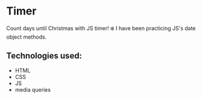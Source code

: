 # Timer

Count days until Christmas with JS timer! :snowflake: 
I have been practicing JS's date object methods.

## Technologies used:

* HTML
* CSS
* JS
* media queries
